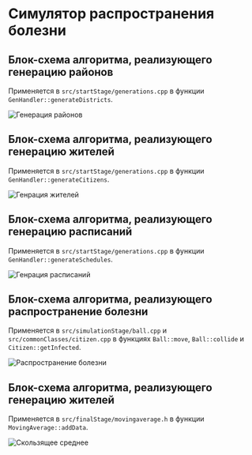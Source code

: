 # Симулятор распространения болезни

## Блок-схема алгоритма, реализующего генерацию районов

Применяется в `src/startStage/generations.cpp` в функции `GenHandler::generateDistricts`.

![Генерация районов](https://github.com/DergunNik/Fundamentals-of-algorithmization-and-programming/blob/751693078a84efabacb076d9f0dc069cefbdedb6/353503/%D0%94%D0%B5%D1%80%D0%B3%D1%83%D0%BD%20%D0%9D.%D0%9E./%D0%9A%D1%83%D1%80%D1%81%D0%BE%D0%B2%D0%B0%D1%8F%20%D1%80%D0%B0%D0%B1%D0%BE%D1%82%D0%B0/schemes/2.png)

## Блок-схема алгоритма, реализующего генерацию жителей

Применяется в `src/startStage/generations.cpp` в функции `GenHandler::generateCitizens`.

![Генрация жителей](https://github.com/DergunNik/Fundamentals-of-algorithmization-and-programming/blob/751693078a84efabacb076d9f0dc069cefbdedb6/353503/%D0%94%D0%B5%D1%80%D0%B3%D1%83%D0%BD%20%D0%9D.%D0%9E./%D0%9A%D1%83%D1%80%D1%81%D0%BE%D0%B2%D0%B0%D1%8F%20%D1%80%D0%B0%D0%B1%D0%BE%D1%82%D0%B0/schemes/3.png)

## Блок-схема алгоритма, реализующего генерацию расписаний

Применяется в `src/startStage/generations.cpp` в функции `GenHandler::generateSchedules`.

![Генрация расписаний](https://github.com/DergunNik/Fundamentals-of-algorithmization-and-programming/blob/751693078a84efabacb076d9f0dc069cefbdedb6/353503/%D0%94%D0%B5%D1%80%D0%B3%D1%83%D0%BD%20%D0%9D.%D0%9E./%D0%9A%D1%83%D1%80%D1%81%D0%BE%D0%B2%D0%B0%D1%8F%20%D1%80%D0%B0%D0%B1%D0%BE%D1%82%D0%B0/schemes/4.png)

## Блок-схема алгоритма, реализующего распространение болезни

Применяется в `src/simulationStage/ball.cpp` и `src/commonClasses/citizen.cpp` в функциях `Ball::move`, `Ball::collide` и `Citizen::getInfected`.

![Распространение болезни](https://github.com/DergunNik/Fundamentals-of-algorithmization-and-programming/blob/751693078a84efabacb076d9f0dc069cefbdedb6/353503/%D0%94%D0%B5%D1%80%D0%B3%D1%83%D0%BD%20%D0%9D.%D0%9E./%D0%9A%D1%83%D1%80%D1%81%D0%BE%D0%B2%D0%B0%D1%8F%20%D1%80%D0%B0%D0%B1%D0%BE%D1%82%D0%B0/schemes/5.png)


## Блок-схема алгоритма, реализующего генерацию жителей

Применяется в `src/finalStage/movingaverage.h` в функции `MovingAverage::addData`.

![Скользящее среднее](https://github.com/DergunNik/Fundamentals-of-algorithmization-and-programming/blob/751693078a84efabacb076d9f0dc069cefbdedb6/353503/%D0%94%D0%B5%D1%80%D0%B3%D1%83%D0%BD%20%D0%9D.%D0%9E./%D0%9A%D1%83%D1%80%D1%81%D0%BE%D0%B2%D0%B0%D1%8F%20%D1%80%D0%B0%D0%B1%D0%BE%D1%82%D0%B0/schemes/6.png)
